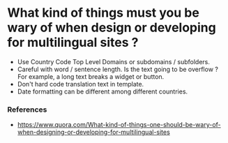 # What kind of things must you be wary of when design or developing for multilingual sites ?
 - Use Country Code Top Level Domains or subdomains / subfolders.
 - Careful with word / sentence length. Is the text going to be overflow ? For example, a long text breaks a widget or button.
 - Don't hard code translation text in template.
 - Date formatting can be different among different countries.
 
 ### References
  - https://www.quora.com/What-kind-of-things-one-should-be-wary-of-when-designing-or-developing-for-multilingual-sites
